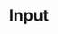 ---
layout: default
title: Input
parent: Intro to Arduino
nav_order: 2
has_toc: true # on by default
has_children: true
---